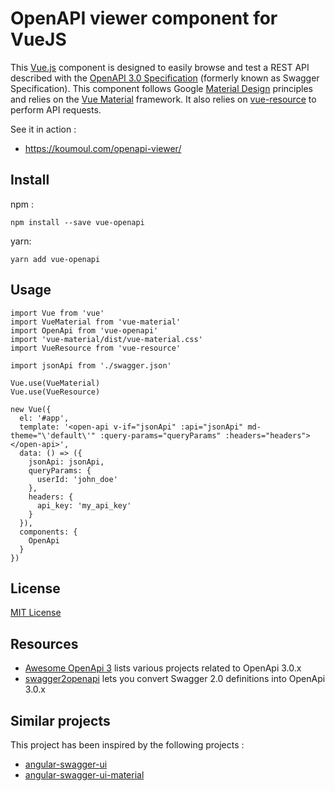 # OpenAPI viewer component for VueJS

This [Vue.js](https://vuejs.org/) component is designed to easily browse and test a REST API described
with the [OpenAPI 3.0 Specification](https://github.com/OAI/OpenAPI-Specification) (formerly known as Swagger Specification). This component follows Google [Material Design](https://material.google.com/) principles and relies on the [Vue Material](https://github.com/marcosmoura/vue-material) framework. It also relies on [vue-resource](https://github.com/pagekit/vue-resource) to perform API requests.

See it in action :
 * https://koumoul.com/openapi-viewer/

## Install

npm :
```
npm install --save vue-openapi
```

yarn:
```
yarn add vue-openapi
```

## Usage
```
import Vue from 'vue'
import VueMaterial from 'vue-material'
import OpenApi from 'vue-openapi'
import 'vue-material/dist/vue-material.css'
import VueResource from 'vue-resource'

import jsonApi from './swagger.json'

Vue.use(VueMaterial)
Vue.use(VueResource)

new Vue({
  el: '#app',
  template: '<open-api v-if="jsonApi" :api="jsonApi" md-theme="\'default\'" :query-params="queryParams" :headers="headers"></open-api>',
  data: () => ({
    jsonApi: jsonApi,
    queryParams: {
      userId: 'john_doe'
    },
    headers: {
      api_key: 'my_api_key'
    }
  }),
  components: {
    OpenApi
  }
})
```
## License

[MIT License](license.md)

## Resources

* [Awesome OpenApi 3](https://github.com/Mermade/awesome-openapi3) lists various projects related to OpenApi 3.0.x
* [swagger2openapi](https://github.com/Mermade/swagger2openapi) lets you convert Swagger 2.0 definitions into OpenApi 3.0.x

## Similar projects

This project has been inspired by the following projects :

 * [angular-swagger-ui](https://github.com/Orange-OpenSource/angular-swagger-ui)
 * [angular-swagger-ui-material](https://github.com/darosh/angular-swagger-ui-material)
